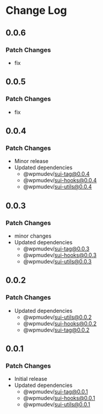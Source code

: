 # Change Log

## 0.0.6

### Patch Changes

- fix

## 0.0.5

### Patch Changes

- fix

## 0.0.4

### Patch Changes

- Minor release
- Updated dependencies
  - @wpmudev/sui-tag@0.0.4
  - @wpmudev/sui-hooks@0.0.4
  - @wpmudev/sui-utils@0.0.4

## 0.0.3

### Patch Changes

- minor changes
- Updated dependencies
  - @wpmudev/sui-tag@0.0.3
  - @wpmudev/sui-hooks@0.0.3
  - @wpmudev/sui-utils@0.0.3

## 0.0.2

### Patch Changes

- Updated dependencies
  - @wpmudev/sui-utils@0.0.2
  - @wpmudev/sui-hooks@0.0.2
  - @wpmudev/sui-tag@0.0.2

## 0.0.1

### Patch Changes

- Initial release
- Updated dependencies
  - @wpmudev/sui-tag@0.0.1
  - @wpmudev/sui-hooks@0.0.1
  - @wpmudev/sui-utils@0.0.1

